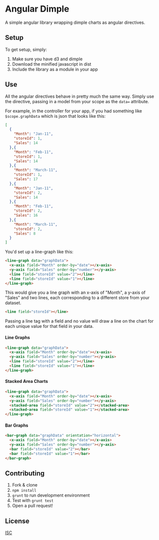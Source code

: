 # Angular Dimple

A simple angular library wrapping dimple charts as angular directives.

## Setup

To get setup, simply:

1. Make sure you have d3 and dimple
2. Download the minified javascript in dist
3. Include the library as a module in your app

## Use

All the angular directives behave in pretty much the same way. Simply use the directive, passing in a model from your scope as the `data=` attribute.

For example, in the controller for your app, if you had something like `$scope.graphData` which is json that looks like this:

```json
[
  {
    "Month": "Jan-11",
    "storeId": 1,
    "Sales": 14
  },{
    "Month": "Feb-11",
    "storeId": 1,
    "Sales": 14
  },{
    "Month": "March-11",
    "storeId": 1,
    "Sales": 17
  },{
    "Month": "Jan-11",
    "storeId": 2,
    "Sales": 14
  },{
    "Month": "Feb-11",
    "storeId": 2,
    "Sales": 16
  },{
    "Month": "March-11",
    "storeId": 2,
    "Sales": 8
  }
]
```

You'd set up a line-graph like this:

```html
<line-graph data="graphData">
  <x-axis field="Month" order-by="date"></x-axis>
  <y-axis field="Sales" order-by="number"></y-axis>
  <line field="storeId" value="2"></line>
  <line field="storeId" value="1"></line>
</line-graph>
```

This would give you a line graph with an x-axis of "Month", a y-axis of "Sales" and two lines, each corresponding to a different store from your dataset.

```html
<line field="storeId"></line>
```

Passing a line tag with a field and no value will draw a line on the chart for each unique value for that field in your data.


#### Line Graphs

```html
<line-graph data="graphData">
  <x-axis field="Month" order-by="date"></x-axis>
  <y-axis field="Sales" order-by="number"></y-axis>
  <line field="storeId" value="2"></line>
  <line field="storeId" value="1"></line>
</line-graph>
```

#### Stacked Area Charts

```html
<line-graph data="graphData">
  <x-axis field="Month" order-by="date"></x-axis>
  <y-axis field="Sales" order-by="number"></y-axis>
  <stacked-area field="storeId" value="2"></stacked-area>
  <stacked-area field="storeId" value="1"></stacked-area>
</line-graph>
```

#### Bar Graphs

```html
<bar-graph data="graphData" orientation="horizontal">
  <x-axis field="Month" order-by="date"></x-axis>
  <y-axis field="Sales" order-by="number"></y-axis>
  <bar field="storeId" value="2"></bar>
  <bar field="storeId" value="1"></bar>
</bar-graph>
```

## Contributing

1. Fork & clone
1. `npm install`
1. `grunt` to run development environment
1. Test with `grunt test`
1. Open a pull request!

## License

[ISC](http://en.wikipedia.org/wiki/ISC_license)
